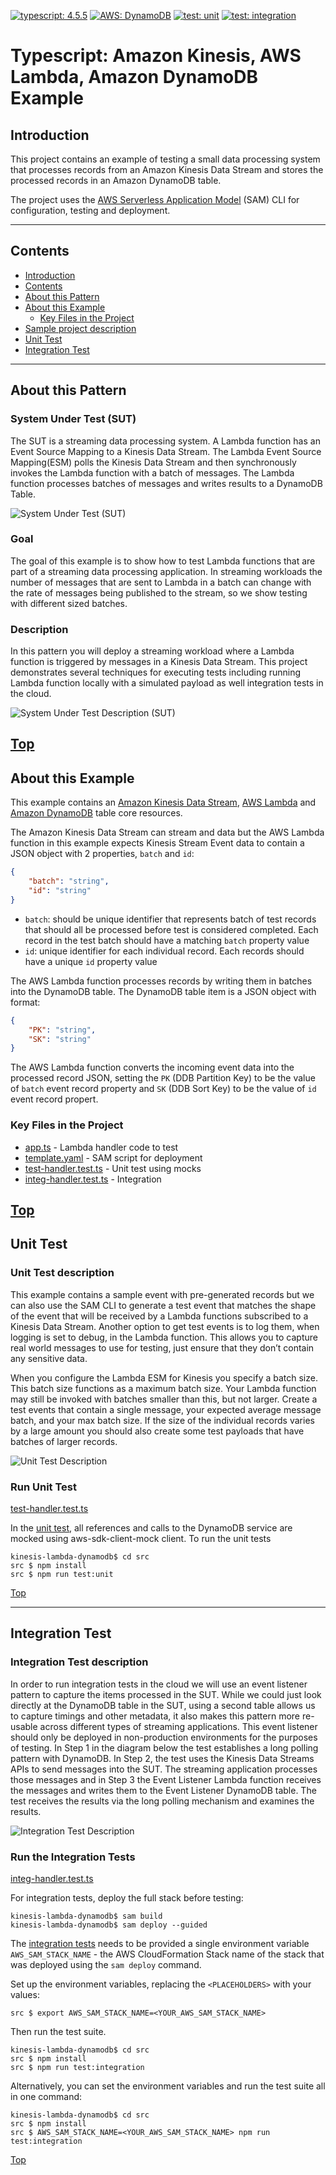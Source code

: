 [![typescript: 4.5.5](https://badgen.net/badge/Built%20With/TypeScript/blue9)](https://badgen.net/badge/Built%20With/TypeScript/blue9)
[![AWS: DynamoDB](https://img.shields.io/badge/AWS-DynamoDB-blueviolet)](https://img.shields.io/badge/AWS-DynamoDB-blueviolet)
[![test: unit](https://img.shields.io/badge/Test-Unit-blue)](https://img.shields.io/badge/Test-Unit-blue)
[![test: integration](https://img.shields.io/badge/Test-Integration-yellow)](https://img.shields.io/badge/Test-Integration-yellow)

# Typescript: Amazon Kinesis, AWS Lambda, Amazon DynamoDB Example

## Introduction

This project contains an example of testing a small data processing system that processes records from an Amazon Kinesis Data Stream and stores the processed records in an Amazon DynamoDB table.

The project uses the [AWS Serverless Application Model](https://docs.aws.amazon.com/serverless-application-model/latest/developerguide/what-is-sam.html) (SAM) CLI for configuration, testing and deployment.

---

## Contents

- [Introduction](#introduction)
- [Contents](#contents)
- [About this Pattern](#about-this-pattern)
- [About this Example](#about-this-example)
  - [Key Files in the Project](#key-files-in-the-project)
- [Sample project description](#sample-project-description)
- [Unit Test](#unit-test)
- [Integration Test](#integration-test)

---

## About this Pattern

### System Under Test (SUT)

The SUT is a streaming data processing system. A Lambda function has an Event Source Mapping to a Kinesis Data Stream. The Lambda Event Source Mapping(ESM) polls the Kinesis Data Stream and then synchronously invokes the Lambda function with a batch of messages. The Lambda function processes batches of messages and writes results to a DynamoDB Table.

![System Under Test (SUT)](img/system-under-test.png)

### Goal

The goal of this example is to show how to test Lambda functions that are part of a streaming data processing application. In streaming workloads the number of messages that are sent to Lambda in a batch can change with the rate of messages being published to the stream, so we show testing with different sized batches.

### Description

In this pattern you will deploy a streaming workload where a Lambda function is triggered by messages in a Kinesis Data Stream. This project demonstrates several techniques for executing tests including running Lambda function locally with a simulated payload as well integration tests in the cloud.

![System Under Test Description (SUT)](img/system-under-test-description.png)

[Top](#contents)
---

## About this Example

This example contains an [Amazon Kinesis Data Stream](https://aws.amazon.com/kinesis/data-streams/), [AWS Lambda](https://aws.amazon.com/lambda/) and [Amazon DynamoDB](https://aws.amazon.com/dynamodb/) table core resources.

The Amazon Kinesis Data Stream can stream and data but the AWS Lambda function in this example expects Kinesis Stream Event data to contain a JSON object with 2 properties, `batch` and `id`:

```json
{
    "batch": "string",
    "id": "string"
}
```

 - `batch`: should be unique identifier that represents batch of test records that should all be processed before test is considered completed. Each record in the test batch should have a matching `batch` property value
 - `id`: unique identifier for each individual record. Each records should have a unique `id` property value

The AWS Lambda function processes records by writing them in batches into the DynamoDB table. The DynamoDB table item is a JSON object with format:

```json
{
    "PK": "string",
    "SK": "string"
}
```

The AWS Lambda function converts the incoming event data into the processed record JSON, setting the `PK` (DDB Partition Key) to be the value of `batch` event record property and `SK` (DDB Sort Key) to be the value of `id` event record propert.

### Key Files in the Project

  - [app.ts](src/app.ts) - Lambda handler code to test
  - [template.yaml](template.yaml) - SAM script for deployment
  - [test-handler.test.ts](src/tests/unit/test-handler.test.ts) - Unit test using mocks
  - [integ-handler.test.ts](src/tests/integration/integ-handler.test.ts) - Integration

[Top](#contents)
---

## Unit Test

### Unit Test description

This example contains a sample event with pre-generated records but we can also use the SAM CLI to generate a test event that matches the shape of the event that will be received by a Lambda functions subscribed to a Kinesis Data Stream. Another option to get test events is to log them, when logging is set to debug, in the Lambda function. This allows you to capture real world messages to use for testing, just ensure that they don’t contain any sensitive data.

When you configure the Lambda ESM for Kinesis you specify a batch size. This batch size functions as a maximum batch size. Your Lambda function may still be invoked with batches smaller than this, but not larger. Create a test events that contain a single message, your expected average message batch, and your max batch size. If the size of the individual records varies by a large amount you should also create some test payloads that have batches of larger records.

![Unit Test Description](img/unit-test-description.png)


### Run Unit Test

[test-handler.test.ts](src/tests/unit/test-handler.test.ts)

In the [unit test](src/tests/unit/test-handler.test.ts#L44), all references and calls to the DynamoDB service are mocked using aws-sdk-client-mock client.
To run the unit tests
``` shell
kinesis-lambda-dynamodb$ cd src
src $ npm install
src $ npm run test:unit
```

[Top](#contents)

---

## Integration Test

### Integration Test description

In order to run integration tests in the cloud we will use an event listener pattern to capture the items processed in the SUT. While we could just look directly at the DynamoDB table in the SUT, using a second table allows us to capture timings and other metadata, it also makes this pattern more re-usable across different types of streaming applications. This event listener should only be deployed in non-production environments for the purposes of testing. In Step 1 in the diagram below the test establishes a long polling pattern with DynamoDB. In Step 2, the test uses the Kinesis Data Streams APIs to send messages into the SUT. The streaming application processes those messages and in Step 3 the Event Listener Lambda function receives the messages and writes them to the Event Listener DynamoDB table. The test receives the results via the long polling mechanism and examines the results.

![Integration Test Description](img/integration-test-description.png)

### Run the Integration Tests
[integ-handler.test.ts](src/tests/integration/integ-handler.test.ts)

For integration tests, deploy the full stack before testing:
```shell
kinesis-lambda-dynamodb$ sam build
kinesis-lambda-dynamodb$ sam deploy --guided
```

The [integration tests](src/tests/integration/integ-handler.test.ts) needs to be provided a single environment variable `AWS_SAM_STACK_NAME` - the AWS CloudFormation Stack name of the stack that was deployed using the `sam deploy` command.

Set up the environment variables, replacing the `<PLACEHOLDERS>` with your values:
```shell
src $ export AWS_SAM_STACK_NAME=<YOUR_AWS_SAM_STACK_NAME>
```

Then run the test suite.
```shell
kinesis-lambda-dynamodb$ cd src
src $ npm install
src $ npm run test:integration
```

Alternatively, you can set the environment variables and run the test suite all in one command:
```shell
kinesis-lambda-dynamodb$ cd src
src $ npm install
src $ AWS_SAM_STACK_NAME=<YOUR_AWS_SAM_STACK_NAME> npm run test:integration
```

[Top](#contents)